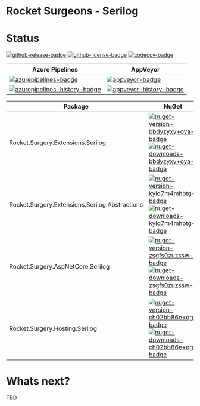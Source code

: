 # Rocket Surgeons - Serilog

# Status
<!-- badges -->
[![github-release-badge]][github-release]
[![github-license-badge]][github-license]
[![codecov-badge]][codecov]
<!-- badges -->

<!-- history badges -->
| Azure Pipelines | AppVeyor |
| --------------- | -------- |
| [![azurepipelines-badge]][azurepipelines] | [![appveyor-badge]][appveyor] |
| [![azurepipelines-history-badge]][azurepipelines-history] | [![appveyor-history-badge]][appveyor-history] |
<!-- history badges -->

<!-- nuget packages -->
| Package | NuGet |
| ------- | ----- |
| Rocket.Surgery.Extensions.Serilog | [![nuget-version-bbdyzyxy+oya-badge]![nuget-downloads-bbdyzyxy+oya-badge]][nuget-bbdyzyxy+oya] |
| Rocket.Surgery.Extensions.Serilog.Abstractions | [![nuget-version-kylq7m4mhptg-badge]![nuget-downloads-kylq7m4mhptg-badge]][nuget-kylq7m4mhptg] |
| Rocket.Surgery.AspNetCore.Serilog | [![nuget-version-zsgfs0zuzssw-badge]![nuget-downloads-zsgfs0zuzssw-badge]][nuget-zsgfs0zuzssw] |
| Rocket.Surgery.Hosting.Serilog | [![nuget-version-ch02bb86e+og-badge]![nuget-downloads-ch02bb86e+og-badge]][nuget-ch02bb86e+og] |
<!-- nuget packages -->

# Whats next?
TBD

<!-- generated references -->
[github-release]: https://github.com/RocketSurgeonsGuild/Serilog.Extensions/releases/latest
[github-release-badge]: https://img.shields.io/github/release/RocketSurgeonsGuild/Serilog.Extensions.svg?logo=github&style=flat "Latest Release"
[github-license]: https://github.com/RocketSurgeonsGuild/Serilog.Extensions/blob/master/LICENSE
[github-license-badge]: https://img.shields.io/github/license/RocketSurgeonsGuild/Serilog.Extensions.svg?style=flat "License"
[codecov]: https://codecov.io/gh/RocketSurgeonsGuild/Serilog.Extensions
[codecov-badge]: https://img.shields.io/codecov/c/github/RocketSurgeonsGuild/Serilog.Extensions.svg?color=E03997&label=codecov&logo=codecov&logoColor=E03997&style=flat "Code Coverage"
[azurepipelines]: https://rocketsurgeonsguild.visualstudio.com/Libraries/_build/latest?definitionId=10&branchName=master
[azurepipelines-badge]: https://img.shields.io/azure-devops/build/rocketsurgeonsguild/Libraries/10.svg?color=98C6FF&label=azure%20pipelines&logo=azuredevops&logoColor=98C6FF&style=flat "Azure Pipelines Status"
[azurepipelines-history]: https://rocketsurgeonsguild.visualstudio.com/Libraries/_build?definitionId=10&branchName=master
[azurepipelines-history-badge]: https://buildstats.info/azurepipelines/chart/rocketsurgeonsguild/Libraries/10?includeBuildsFromPullRequest=false "Azure Pipelines History"
[appveyor]: https://ci.appveyor.com/project/RocketSurgeonsGuild/serilog-extensions
[appveyor-badge]: https://img.shields.io/appveyor/ci/RocketSurgeonsGuild/serilog-extensions.svg?color=00b3e0&label=appveyor&logo=appveyor&logoColor=00b3e0&style=flat "AppVeyor Status"
[appveyor-history]: https://ci.appveyor.com/project/RocketSurgeonsGuild/serilog-extensions/history
[appveyor-history-badge]: https://buildstats.info/appveyor/chart/RocketSurgeonsGuild/serilog-extensions?includeBuildsFromPullRequest=false "AppVeyor History"
[nuget-bbdyzyxy+oya]: https://www.nuget.org/packages/Rocket.Surgery.Extensions.Serilog/
[nuget-version-bbdyzyxy+oya-badge]: https://img.shields.io/nuget/v/Rocket.Surgery.Extensions.Serilog.svg?color=004880&logo=nuget&style=flat-square "NuGet Version"
[nuget-downloads-bbdyzyxy+oya-badge]: https://img.shields.io/nuget/dt/Rocket.Surgery.Extensions.Serilog.svg?color=004880&logo=nuget&style=flat-square "NuGet Downloads"
[nuget-kylq7m4mhptg]: https://www.nuget.org/packages/Rocket.Surgery.Extensions.Serilog.Abstractions/
[nuget-version-kylq7m4mhptg-badge]: https://img.shields.io/nuget/v/Rocket.Surgery.Extensions.Serilog.Abstractions.svg?color=004880&logo=nuget&style=flat-square "NuGet Version"
[nuget-downloads-kylq7m4mhptg-badge]: https://img.shields.io/nuget/dt/Rocket.Surgery.Extensions.Serilog.Abstractions.svg?color=004880&logo=nuget&style=flat-square "NuGet Downloads"
[nuget-zsgfs0zuzssw]: https://www.nuget.org/packages/Rocket.Surgery.AspNetCore.Serilog/
[nuget-version-zsgfs0zuzssw-badge]: https://img.shields.io/nuget/v/Rocket.Surgery.AspNetCore.Serilog.svg?color=004880&logo=nuget&style=flat-square "NuGet Version"
[nuget-downloads-zsgfs0zuzssw-badge]: https://img.shields.io/nuget/dt/Rocket.Surgery.AspNetCore.Serilog.svg?color=004880&logo=nuget&style=flat-square "NuGet Downloads"
[nuget-ch02bb86e+og]: https://www.nuget.org/packages/Rocket.Surgery.Hosting.Serilog/
[nuget-version-ch02bb86e+og-badge]: https://img.shields.io/nuget/v/Rocket.Surgery.Hosting.Serilog.svg?color=004880&logo=nuget&style=flat-square "NuGet Version"
[nuget-downloads-ch02bb86e+og-badge]: https://img.shields.io/nuget/dt/Rocket.Surgery.Hosting.Serilog.svg?color=004880&logo=nuget&style=flat-square "NuGet Downloads"
<!-- generated references -->

<!-- nuke-data
github:
  owner: RocketSurgeonsGuild
  repository: Serilog.Extensions
azurepipelines:
  account: rocketsurgeonsguild
  teamproject: Libraries
  builddefinition: 10
appveyor:
  account: RocketSurgeonsGuild
  build: serilog-extensions
-->
